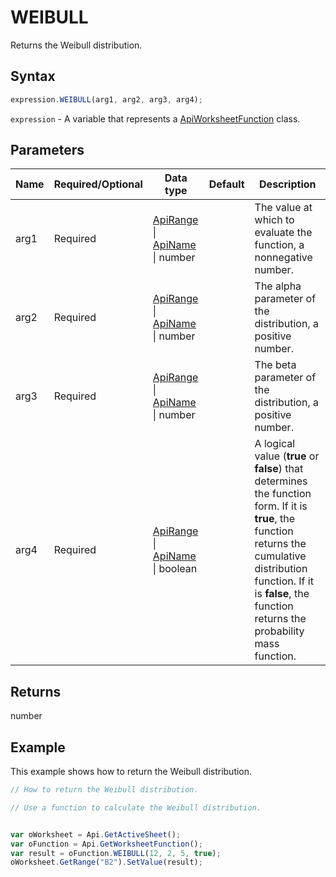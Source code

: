 # WEIBULL

Returns the Weibull distribution.

## Syntax

```javascript
expression.WEIBULL(arg1, arg2, arg3, arg4);
```

`expression` - A variable that represents a [ApiWorksheetFunction](../ApiWorksheetFunction.md) class.

## Parameters

| **Name** | **Required/Optional** | **Data type** | **Default** | **Description** |
| ------------- | ------------- | ------------- | ------------- | ------------- |
| arg1 | Required | [ApiRange](../../ApiRange/ApiRange.md) \| [ApiName](../../ApiName/ApiName.md) \| number |  | The value at which to evaluate the function, a nonnegative number. |
| arg2 | Required | [ApiRange](../../ApiRange/ApiRange.md) \| [ApiName](../../ApiName/ApiName.md) \| number |  | The alpha parameter of the distribution, a positive number. |
| arg3 | Required | [ApiRange](../../ApiRange/ApiRange.md) \| [ApiName](../../ApiName/ApiName.md) \| number |  | The beta parameter of the distribution, a positive number. |
| arg4 | Required | [ApiRange](../../ApiRange/ApiRange.md) \| [ApiName](../../ApiName/ApiName.md) \| boolean |  | A logical value (**true** or **false**) that determines the function form. If it is **true**, the function returns the cumulative distribution function. If it is **false**, the function returns the probability mass function. |

## Returns

number

## Example

This example shows how to return the Weibull distribution.

```javascript editor-xlsx
// How to return the Weibull distribution.

// Use a function to calculate the Weibull distribution.


var oWorksheet = Api.GetActiveSheet();
var oFunction = Api.GetWorksheetFunction();
var result = oFunction.WEIBULL(12, 2, 5, true);
oWorksheet.GetRange("B2").SetValue(result);


```
